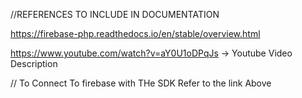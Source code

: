 //REFERENCES TO INCLUDE IN DOCUMENTATION


https://firebase-php.readthedocs.io/en/stable/overview.html 

https://www.youtube.com/watch?v=aY0U1oDPqJs  -> Youtube Video Description

// To Connect To firebase with THe SDK Refer to the link Above
